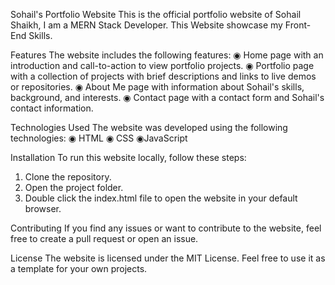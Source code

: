 Sohail's Portfolio Website
This is the official portfolio website of Sohail Shaikh, I am a MERN Stack Developer.
This Website showcase my Front-End Skills.


Features
The website includes the following features:
◉ Home page with an introduction and call-to-action to view portfolio projects.
◉ Portfolio page with a collection of projects with brief descriptions and links to live demos or repositories.
◉ About Me page with information about Sohail's skills, background, and interests.
◉ Contact page with a contact form and Sohail's contact information.


Technologies Used
The website was developed using the following technologies:
◉ HTML
◉ CSS
◉JavaScript


Installation
To run this website locally, follow these steps:
1) Clone the repository.
2) Open the project folder.
3) Double click the index.html file to open the website in your default browser.


Contributing
If you find any issues or want to contribute to the website, feel free to create a pull request or open an issue.


License
The website is licensed under the MIT License. Feel free to use it as a template for your own projects.
